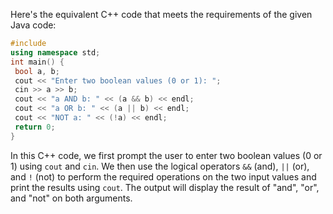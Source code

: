 Here's the equivalent C++ code that meets the requirements of the given Java code:
```c++
#include 
using namespace std;
int main() {
 bool a, b;
 cout << "Enter two boolean values (0 or 1): ";
 cin >> a >> b;
 cout << "a AND b: " << (a && b) << endl;
 cout << "a OR b: " << (a || b) << endl;
 cout << "NOT a: " << (!a) << endl;
 return 0;
}
```
In this C++ code, we first prompt the user to enter two boolean values (0 or 1) using `cout` and `cin`. We then use the logical operators `&&` (and), `||` (or), and `!` (not) to perform the required operations on the two input values and print the results using `cout`. The output will display the result of "and", "or", and "not" on both arguments.

